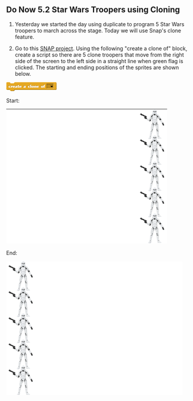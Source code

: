 ## Do Now 5.2 Star Wars Troopers using Cloning

1. Yesterday we started the day using duplicate to program 5 Star Wars troopers to march across the stage.  Today we will use Snap's clone feature.

2. Go to this [SNAP project](). Using the following "create a clone of" block, create a script so there are 5 clone troopers that move from the right side of the screen to the left side in a straight line when green flag is clicked. The starting and ending positions of the sprites are shown below.

 ![create a clone of](createACloneOf.png)

Start:

![clone formation](clone_troopers_formation.png)

End:

![clone formation end](clone_troopers_formation_end.png)
